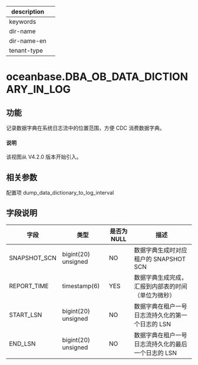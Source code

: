 |description||
|---|---|
|keywords||
|dir-name||
|dir-name-en||
|tenant-type||

# oceanbase.DBA_OB_DATA_DICTIONARY_IN_LOG

## 功能

 记录数据字典在系统日志流中的位置范围，方便 CDC 消费数据字典。
<main id="notice" type='explain'>
  <h4>说明</h4>
  <p>该视图从 V4.2.0 版本开始引入。</p>
</main>

## 相关参数

配置项 dump_data_dictionary_to_log_interval

## 字段说明

| **字段** | **类型** | **是否为 NULL** | **描述** |
| --- | --- | --- | --- |
| SNAPSHOT_SCN | bigint(20) unsigned | NO | 数据字典生成时对应租户的 SNAPSHOT SCN |
| REPORT_TIME | timestamp(6) | YES | 数据字典生成完成，汇报到内部表的时间  （单位为微秒） |
| START_LSN | bigint(20) unsigned | NO | 数据字典在租户一号日志流持久化的第一个日志的 LSN |
| END_LSN | bigint(20) unsigned | NO | 数据字典在租户一号日志流持久化的最后一个日志的 LSN |
